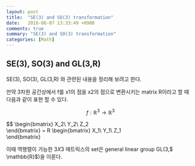 ```yaml
---
layout: post
title:  "SE(3) and SO(3) transformation"
date:   2016-06-07 13:33:49 +0900
comments: true
summary: "SE(3) and SO(3) transformation"
categories: [Math]
---
```


## SE(3), SO(3) and GL(3,R)

SE(3), SO(3), GL(3,R) 와 관련된 내용을 정리해 보려고 한다.

만약 3차원 공간상에서 f를 x1의 점을 x2의 점으로 변환시키는 matrix R이라고 할 때 다음과 같이 표현 할 수 있다.

$$ f : \mathbb{R}^3 \to \mathbb{R}^3$$

$$
\begin{bmatrix}
X_2\\
Y_2\\
Z_2  
\end{bmatrix} = R \begin{bmatrix}
                  X_1\\
                  Y_1\\
                  Z_1  
                  \end{bmatrix}

이때 역행렬이 가능한 $3X3$ 매트릭스의 set은 general linear group GL(3,$ \mathbb{R}$)을 이룬다.
